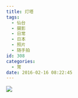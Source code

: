 ```yaml
---
title: 灯塔
tags:
  - 仙台
  - 摄影
  - 日常
  - 日本
  - 照片
  - 随手拍
id: 308
categories:
  - 常
date: 2016-02-16 08:22:45
---
```


![](http://imglf.nosdn.127.net/img/QzVXaFExZFF5dVRJUExRTWhUTnJjSTRDNlR5MTBwbWcvdVVBNEVIMXJ2VmIySFZDNVFVdldnPT0.jpg?imageView&amp;thumbnail=1680x0&amp;quality=96&amp;stripmeta=0&amp;type=jpg)